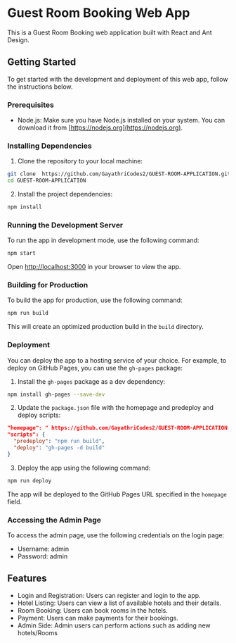 

# Guest Room Booking Web App

This is a Guest Room Booking web application built with React and Ant Design.

## Getting Started

To get started with the development and deployment of this web app, follow the instructions below.

### Prerequisites

- Node.js: Make sure you have Node.js installed on your system. You can download it from [https://nodejs.org](https://nodejs.org).

### Installing Dependencies

1. Clone the repository to your local machine:

```bash
git clone  https://github.com/GayathriCodes2/GUEST-ROOM-APPLICATION.git
cd GUEST-ROOM-APPLICATION
```

2. Install the project dependencies:

```bash
npm install
```

### Running the Development Server

To run the app in development mode, use the following command:

```bash
npm start
```

Open [http://localhost:3000](http://localhost:3000) in your browser to view the app.

### Building for Production

To build the app for production, use the following command:

```bash
npm run build
```

This will create an optimized production build in the `build` directory.

### Deployment

You can deploy the app to a hosting service of your choice. For example, to deploy on GitHub Pages, you can use the `gh-pages` package:

1. Install the `gh-pages` package as a dev dependency:

```bash
npm install gh-pages --save-dev
```

2. Update the `package.json` file with the homepage and predeploy and deploy scripts:

```json
"homepage": " https://github.com/GayathriCodes2/GUEST-ROOM-APPLICATION.git",
"scripts": {
  "predeploy": "npm run build",
  "deploy": "gh-pages -d build"
}
```

3. Deploy the app using the following command:

```bash
npm run deploy
```

The app will be deployed to the GitHub Pages URL specified in the `homepage` field.

### Accessing the Admin Page

To access the admin page, use the following credentials on the login page:

- Username: admin
- Password: admin

## Features

- Login and Registration: Users can register and login to the app.
- Hotel Listing: Users can view a list of available hotels and their details.
- Room Booking: Users can book rooms in the hotels.
- Payment: Users can make payments for their bookings.
- Admin Side: Admin users can perform actions such as adding new hotels/Rooms
